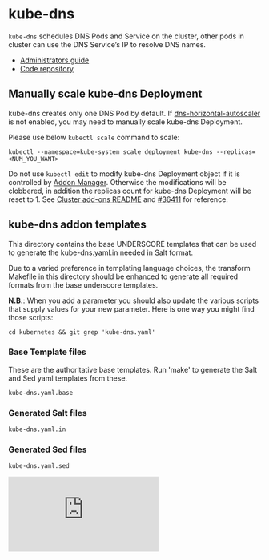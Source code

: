 # kube-dns

`kube-dns` schedules DNS Pods and Service on the cluster, other pods in cluster
can use the DNS Service’s IP to resolve DNS names.

* [Administrators guide](https://kubernetes.io/docs/admin/dns/)
* [Code repository](https://www.github.com/kubernetes/dns)

## Manually scale kube-dns Deployment

kube-dns creates only one DNS Pod by default. If
[dns-horizontal-autoscaler](../../dns-horizontal-autoscaler/)
is not enabled, you may need to manually scale kube-dns Deployment.

Please use below `kubectl scale` command to scale:
```
kubectl --namespace=kube-system scale deployment kube-dns --replicas=<NUM_YOU_WANT>
```

Do not use `kubectl edit` to modify kube-dns Deployment object if it is
controlled by [Addon Manager](../../addon-manager/). Otherwise the modifications
will be clobbered, in addition the replicas count for kube-dns Deployment will
be reset to 1. See [Cluster add-ons README](../../README.md) and
[#36411](https://github.com/kubernetes/kubernetes/issues/36411) for reference.

## kube-dns addon templates

This directory contains the base UNDERSCORE templates that can be used to
generate the kube-dns.yaml.in needed in Salt format.

Due to a varied preference in templating language choices, the transform
Makefile in this directory should be enhanced to generate all required formats
from the base underscore templates.

**N.B.**: When you add a parameter you should also update the various scripts
that supply values for your new parameter.  Here is one way you might find those
scripts:

```
cd kubernetes && git grep 'kube-dns.yaml'
```

### Base Template files

These are the authoritative base templates.
Run 'make' to generate the Salt and Sed yaml templates from these.

```
kube-dns.yaml.base
```

### Generated Salt files

```
kube-dns.yaml.in
```

### Generated Sed files

```
kube-dns.yaml.sed
```

[![Analytics](https://kubernetes-site.appspot.com/UA-36037335-10/GitHub/cluster/addons/dns/README.md?pixel)]()
